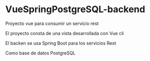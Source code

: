 # VueSpringPostgreSQL-backend
Proyecto vue para consumir un servicio rest

El proyecto consta de una vista desarrollada con Vue cli

El backen se usa Spring Boot para los servicios Rest

Como base de datos PostgreSQL
